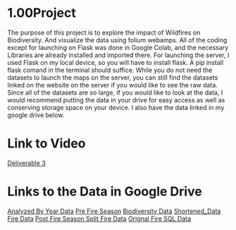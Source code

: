 # 1.00Project
The purpose of this project is to explore the impact of Wildfires on Biodiversity. And visualize the data using folium webamps.
All of the coding except for launching on Flask was done in Google Colab, and the necessary Libraries are already installed and imported there. 
For launching the server, I used Flask on my local device, so you will have to install flask. A pip install flask comand in the terminal should suffice.
While you do not need the datasets to launch the maps on the server, you can still find the datasets linked on the website on the server if you would like to see the raw data. Since all of the datasets are so large, if you would like to look at the data, I would recommend putting the data in your drive for easy access as well as conserving storage space on your device. I also have the data linked in my google drive below.

# Link to Video
[Deliverable 3](https://youtu.be/brCKjvrXIA8 "Video")

# Links to the Data in Google Drive
[Analyzed By Year Data](https://drive.google.com/drive/folders/13IVJf2LPDbW-bJB4seMvvPbBAyyU3Pi6?usp=share_link)
[Pre Fire Season](https://drive.google.com/drive/folders/1Kz83ldFiT2SoBKCUhME_Y7cIqelQY0Bk?usp=share_link) 
[Biodiversity Data](https://drive.google.com/drive/folders/1CGOuUdZoV8LBLmq1fms3AwvKhutOGaEB?usp=share_link) 
[Shortened_Data](https://drive.google.com/drive/folders/1KSQIsZ7aS0fptUzmRROhVNC6sdQBi5oT?usp=share_link) 
[Fire Data](https://drive.google.com/file/d/1FSYmsU-AAod_-OqekqhpNKl0RFfOnyrk/view?usp=share_link) 
[Post Fire Season ](https://drive.google.com/drive/folders/17Z5gZNE-rXwYgMv9LkP9C7VBF4MZpFGW?usp=share_link) 
[Split Fire Data](https://drive.google.com/drive/folders/1bHpwrSCP1GqkNrXyZ4Fl3WZNfz-QRVay?usp=share_link) 
[Orignal Fire SQL Data](https://drive.google.com/drive/folders/1cfsWxUuY4RIGxbJ8WHVoyxXKQcEsaaJY?usp=share_link) 

